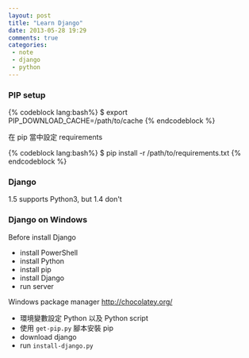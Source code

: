 ```yaml
---
layout: post
title: "Learn Django"
date: 2013-05-28 19:29
comments: true
categories: 
 - note
 - django
 - python
---
```


### PIP setup

{% codeblock lang:bash%}
$ export PIP_DOWNLOAD_CACHE=/path/to/cache
{% endcodeblock %}

在 pip 當中設定 requirements

{% codeblock lang:bash%}
$ pip install -r /path/to/requirements.txt
{% endcodeblock %}


### Django
1.5 supports Python3, but 1.4 don't

### Django on Windows
Before install Django

* install PowerShell
* install Python
* install pip
* install Django
* run server

Windows package manager <http://chocolatey.org/>

* 環境變數設定 Python 以及 Python script
* 使用 `get-pip.py` 腳本安裝 pip
* download django
* run `install-django.py`


